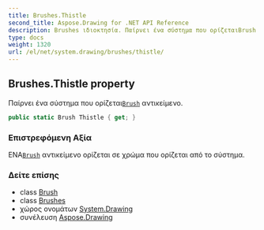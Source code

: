 ```yaml
---
title: Brushes.Thistle
second_title: Aspose.Drawing for .NET API Reference
description: Brushes ιδιοκτησία. Παίρνει ένα σύστημα που ορίζεταιBrush αντικείμενο.
type: docs
weight: 1320
url: /el/net/system.drawing/brushes/thistle/
---
```

## Brushes.Thistle property

Παίρνει ένα σύστημα που ορίζεται[`Brush`](../../brush/) αντικείμενο.

```csharp
public static Brush Thistle { get; }
```

### Επιστρεφόμενη Αξία

ΕΝΑ[`Brush`](../../brush/) αντικείμενο ορίζεται σε χρώμα που ορίζεται από το σύστημα.

### Δείτε επίσης

* class [Brush](../../brush/)
* class [Brushes](../)
* χώρος ονομάτων [System.Drawing](../../brushes/)
* συνέλευση [Aspose.Drawing](../../../)


